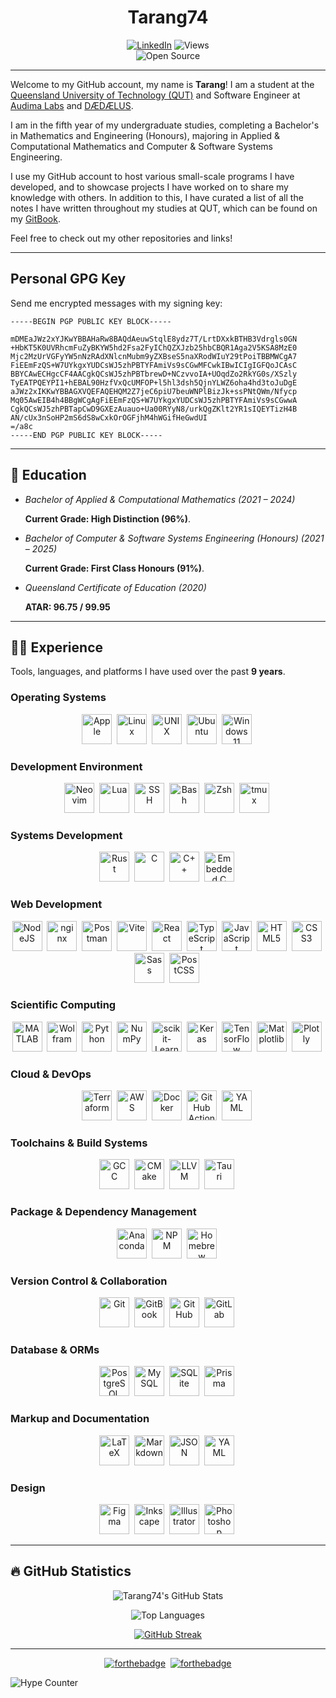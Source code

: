 <h1 align="center">Tarang74</h1>
<div align="center">
    <a href="https://linkedin.com/in/tarang-janawalkar/"><img src="https://img.shields.io/badge/LinkedIn-blue.svg?style=for-the-badge&logo=linkedin&logoColor=white" alt="LinkedIn"/></a>
    <img src="https://komarev.com/ghpvc/?username=Tarang74&style=for-the-badge&color=red" alt="Views"/>
</div>
<div align="center">
    <img src="https://forthebadge.com/images/badges/open-source.svg" alt="Open Source"/>
</div>

---

Welcome to my GitHub account, my name is **Tarang**!
I am a student at the [Queensland University of Technology (QUT)](https://qut.edu.au/)
and Software Engineer at [Audima Labs](https://audima.com.au/) and [DÆDÆLUS](https://daedaelus.com).

I am in the fifth year of my undergraduate studies, completing a
Bachelor's in Mathematics and Engineering (Honours), majoring in
Applied & Computational Mathematics and Computer & Software Systems
Engineering.

I use my GitHub account to host various small-scale programs I have
developed, and to showcase projects I have worked on to share my
knowledge with others. In addition to this, I have curated a list of
all the notes I have written throughout my studies at QUT, which can be
found on my [GitBook](https://tarang74.gitbook.io/qut-notes?utm_source=github&utm_medium=social&utm_campaign=profile_link).

Feel free to check out my other repositories and links!

---

## Personal GPG Key

Send me encrypted messages with my signing key:

```
-----BEGIN PGP PUBLIC KEY BLOCK-----

mDMEaJWz2xYJKwYBBAHaRw8BAQdAeuwStqlE8ydz7T/LrtDXxkBTHB3Vdrgls0GN
+HbKT5K0UVRhcmFuZyBKYW5hd2Fsa2FyIChQZXJzb25hbCBQR1Aga2V5KSA8MzE0
Mjc2MzUrVGFyYW5nNzRAdXNlcnMubm9yZXBseS5naXRodWIuY29tPoiTBBMWCgA7
FiEEmFzQS+W7UYkgxYUDCsWJ5zhPBTYFAmiVs9sCGwMFCwkIBwICIgIGFQoJCAsC
BBYCAwECHgcCF4AACgkQCsWJ5zhPBTbrewD+NCzvvoIA+UOqdZo2RkYG0s/XSzly
TyEATPQEYPI1+hEBAL90HzfVxQcUMFOP+l5hl3dsh5QjnYLWZ6oha4hd3toJuDgE
aJWz2xIKKwYBBAGXVQEFAQEHQM2Z7jeC6piU7beuWNPlBizJk+ssPNtQWm/Nfycp
Mq05AwEIB4h4BBgWCgAgFiEEmFzQS+W7UYkgxYUDCsWJ5zhPBTYFAmiVs9sCGwwA
CgkQCsWJ5zhPBTapCwD9GXEzAuauo+Ua00RYyN8/urkQgZKlt2YR1sIQEYTizH4B
AN/cUx3nSoHP2mS6dS8wCxkOrOGFjhM4hWGifHeGwdUI
=/a8c
-----END PGP PUBLIC KEY BLOCK-----
```

---

## :book: Education

- _Bachelor of Applied & Computational Mathematics (2021 – 2024)_

  **Current Grade: High Distinction (96%)**.

- _Bachelor of Computer & Software Systems Engineering (Honours) (2021 – 2025)_

  **Current Grade: First Class Honours (91%)**.

- _Queensland Certificate of Education (2020)_

  **ATAR: 96.75 / 99.95**

---

## :man_technologist: Experience

Tools, languages, and platforms I have used over the past **9 years**.

### Operating Systems

<div align="center">
    <img src="https://cdn.jsdelivr.net/gh/devicons/devicon@latest/icons/apple/apple-original.svg" alt="Apple" height="48rem" />&nbsp;
    <img src="https://cdn.jsdelivr.net/gh/devicons/devicon@latest/icons/linux/linux-original.svg" alt="Linux" height="48rem" />&nbsp;
    <img src="https://cdn.jsdelivr.net/gh/devicons/devicon@latest/icons/unix/unix-original.svg" alt="UNIX" height="48rem" />&nbsp;
    <img src="https://cdn.jsdelivr.net/gh/devicons/devicon@latest/icons/ubuntu/ubuntu-original.svg" alt="Ubuntu" height="48rem" />&nbsp;
    <img src="https://cdn.jsdelivr.net/gh/devicons/devicon@latest/icons/windows11/windows11-original.svg" alt="Windows 11" height="48rem" />&nbsp;
</div>

### Development Environment

<div align="center">
    <img src="https://cdn.jsdelivr.net/gh/devicons/devicon@latest/icons/neovim/neovim-original.svg" alt="Neovim", height="48rem" />&nbsp;
    <img src="https://cdn.jsdelivr.net/gh/devicons/devicon@latest/icons/lua/lua-original.svg" alt="Lua" height="48rem" />&nbsp;
    <img src="https://cdn.jsdelivr.net/gh/devicons/devicon@latest/icons/ssh/ssh-original.svg" alt="SSH" height="48rem" />&nbsp;
    <img src="https://cdn.jsdelivr.net/gh/devicons/devicon@latest/icons/bash/bash-original.svg" alt="Bash", height="48rem" />&nbsp;
    <img src="https://cdn.jsdelivr.net/gh/devicons/devicon@latest/icons/zsh/zsh-original.svg" alt="Zsh" height="48rem" />&nbsp;
    <img src="https://cdn.jsdelivr.net/gh/devicons/devicon@latest/icons/tmux/tmux-original.svg" alt="tmux" height="48rem" />&nbsp;
</div>

### Systems Development

<div align="center">
    <img src="https://cdn.jsdelivr.net/gh/devicons/devicon@latest/icons/rust/rust-original.svg" alt="Rust" height="48rem" />&nbsp;
    <img src="https://cdn.jsdelivr.net/gh/devicons/devicon@latest/icons/c/c-original.svg" alt="C" height="48rem" />&nbsp;
    <img src="https://cdn.jsdelivr.net/gh/devicons/devicon@latest/icons/cplusplus/cplusplus-original.svg" alt="C++" height="48rem" />&nbsp;
    <img src="https://cdn.jsdelivr.net/gh/devicons/devicon@latest/icons/embeddedc/embeddedc-original.svg" alt="Embedded C" height="48rem" />&nbsp;
</div>

### Web Development

<div align="center">
    <img src="https://cdn.jsdelivr.net/gh/devicons/devicon@latest/icons/nodejs/nodejs-original.svg" alt="NodeJS" height="48rem" />&nbsp;
    <img src="https://cdn.jsdelivr.net/gh/devicons/devicon@latest/icons/nginx/nginx-original.svg" alt="nginx" height="48rem" />&nbsp;
    <img src="https://cdn.jsdelivr.net/gh/devicons/devicon@latest/icons/postman/postman-original.svg" alt="Postman" height="48rem" />&nbsp;
    <img src="https://cdn.jsdelivr.net/gh/devicons/devicon@latest/icons/vite/vite-original.svg" alt="Vite" height="48rem" />&nbsp;
    <img src="https://cdn.jsdelivr.net/gh/devicons/devicon@latest/icons/react/react-original.svg" alt="React" height="48rem" />&nbsp;
    <img src="https://cdn.jsdelivr.net/gh/devicons/devicon@latest/icons/typescript/typescript-original.svg" alt="TypeScript" height="48rem" />&nbsp;
    <img src="https://cdn.jsdelivr.net/gh/devicons/devicon@latest/icons/javascript/javascript-original.svg" alt="JavaScript" height="48rem" />&nbsp;
    <img src="https://cdn.jsdelivr.net/gh/devicons/devicon@latest/icons/html5/html5-original.svg" alt="HTML5" height="48rem" />&nbsp;
    <img src="https://cdn.jsdelivr.net/gh/devicons/devicon@latest/icons/css3/css3-original.svg" alt="CSS3" height="48rem" />&nbsp;
    <img src="https://cdn.jsdelivr.net/gh/devicons/devicon@latest/icons/sass/sass-original.svg" alt="Sass" height="48rem" />&nbsp;
    <img src="https://cdn.jsdelivr.net/gh/devicons/devicon@latest/icons/postcss/postcss-original.svg" alt="PostCSS" height="48rem" />&nbsp;
</div>

### Scientific Computing

<div align="center">
    <img src="https://cdn.jsdelivr.net/gh/devicons/devicon@latest/icons/matlab/matlab-original.svg" alt="MATLAB" height="48rem" />&nbsp;
    <img src="https://cdn.jsdelivr.net/gh/devicons/devicon@latest/icons/wolfram/wolfram-original.svg" alt="Wolfram" height="48rem" />&nbsp;
    <img src="https://cdn.jsdelivr.net/gh/devicons/devicon@latest/icons/python/python-original.svg" alt="Python" height="48rem" />&nbsp;
    <img src="https://cdn.jsdelivr.net/gh/devicons/devicon@latest/icons/numpy/numpy-original.svg" alt="NumPy" height="48rem" />&nbsp;
    <img src="https://cdn.jsdelivr.net/gh/devicons/devicon@latest/icons/scikitlearn/scikitlearn-original.svg" alt="scikit-Learn" height="48rem" />&nbsp;
    <img src="https://cdn.jsdelivr.net/gh/devicons/devicon@latest/icons/keras/keras-original.svg" alt="Keras" height="48rem" />&nbsp;
    <img src="https://cdn.jsdelivr.net/gh/devicons/devicon@latest/icons/tensorflow/tensorflow-original.svg" alt="TensorFlow" height="48rem" />&nbsp;
    <img src="https://cdn.jsdelivr.net/gh/devicons/devicon@latest/icons/matplotlib/matplotlib-original.svg" alt="Matplotlib" height="48rem" />&nbsp;
    <img src="https://cdn.jsdelivr.net/gh/devicons/devicon@latest/icons/plotly/plotly-original.svg" alt="Plotly" height="48rem" />&nbsp;
</div>

### Cloud & DevOps

<div align="center">
    <img src="https://cdn.jsdelivr.net/gh/devicons/devicon@latest/icons/terraform/terraform-original.svg" alt="Terraform" height="48rem" />&nbsp;
    <img src="https://cdn.jsdelivr.net/gh/devicons/devicon@latest/icons/amazonwebservices/amazonwebservices-original-wordmark.svg" alt="AWS", height="48rem" />&nbsp;
    <img src="https://cdn.jsdelivr.net/gh/devicons/devicon@latest/icons/docker/docker-original.svg" alt="Docker" height="48rem" />&nbsp;
    <img src="https://cdn.jsdelivr.net/gh/devicons/devicon@latest/icons/githubactions/githubactions-original.svg" alt="GitHub Actions" height="48rem" />&nbsp;
    <img src="https://cdn.jsdelivr.net/gh/devicons/devicon@latest/icons/yaml/yaml-original.svg" alt="YAML" height="48rem" />&nbsp;
</div>

### Toolchains & Build Systems

<div align="center">
    <img src="https://cdn.jsdelivr.net/gh/devicons/devicon@latest/icons/gcc/gcc-original.svg" alt="GCC" height="48rem" />&nbsp;
    <img src="https://cdn.jsdelivr.net/gh/devicons/devicon@latest/icons/cmake/cmake-original.svg" alt="CMake" height="48rem" />&nbsp;
    <img src="https://cdn.jsdelivr.net/gh/devicons/devicon@latest/icons/llvm/llvm-original.svg" alt="LLVM" height="48rem" />&nbsp;
    <img src="https://cdn.jsdelivr.net/gh/devicons/devicon@latest/icons/tauri/tauri-original.svg" alt="Tauri" height="48rem" />&nbsp;
</div>

### Package & Dependency Management

<div align="center">
    <img src="https://cdn.jsdelivr.net/gh/devicons/devicon@latest/icons/anaconda/anaconda-original.svg" alt="Anaconda", height="48rem" />&nbsp;
    <img src="https://cdn.jsdelivr.net/gh/devicons/devicon@latest/icons/npm/npm-original.svg" alt="NPM" height="48rem" />&nbsp;
    <img src="https://cdn.jsdelivr.net/gh/devicons/devicon@latest/icons/homebrew/homebrew-original.svg" alt="Homebrew" height="48rem" />&nbsp;
</div>

### Version Control & Collaboration

<div align="center">
    <img src="https://cdn.jsdelivr.net/gh/devicons/devicon@latest/icons/git/git-original.svg" alt="Git" height="48rem"/>&nbsp;
    <img src="https://cdn.jsdelivr.net/gh/devicons/devicon@latest/icons/gitbook/gitbook-original.svg" alt="GitBook" height="48rem"/>&nbsp;
    <img src="https://cdn.jsdelivr.net/gh/devicons/devicon@latest/icons/github/github-original.svg" alt="GitHub" height="48rem"/>&nbsp;
    <img src="https://cdn.jsdelivr.net/gh/devicons/devicon@latest/icons/gitlab/gitlab-original.svg" alt="GitLab" height="48rem"/>&nbsp;
</div>

### Database & ORMs

<div align="center">
    <img src="https://cdn.jsdelivr.net/gh/devicons/devicon@latest/icons/postgresql/postgresql-original.svg" alt="PostgreSQL" height="48rem" />&nbsp;
    <img src="https://cdn.jsdelivr.net/gh/devicons/devicon@latest/icons/mysql/mysql-original.svg" alt="MySQL" height="48rem" />&nbsp;
    <img src="https://cdn.jsdelivr.net/gh/devicons/devicon@latest/icons/sqlite/sqlite-original.svg" alt="SQLite" height="48rem" />&nbsp;
    <img src="https://cdn.jsdelivr.net/gh/devicons/devicon@latest/icons/prisma/prisma-original.svg" alt="Prisma" height="48rem" />&nbsp;
</div>

### Markup and Documentation

<div align="center">
    <img src="https://cdn.jsdelivr.net/gh/devicons/devicon@latest/icons/latex/latex-original.svg" alt="LaTeX" height="48rem" />&nbsp;
    <img src="https://cdn.jsdelivr.net/gh/devicons/devicon@latest/icons/markdown/markdown-original.svg" alt="Markdown" height="48rem" />&nbsp;
    <img src="https://cdn.jsdelivr.net/gh/devicons/devicon@latest/icons/json/json-original.svg" alt="JSON" height="48rem" />&nbsp;
    <img src="https://cdn.jsdelivr.net/gh/devicons/devicon@latest/icons/yaml/yaml-original.svg" alt="YAML" height="48rem" />&nbsp;
</div>

### Design

<div align="center">
    <img src="https://cdn.jsdelivr.net/gh/devicons/devicon@latest/icons/figma/figma-original.svg" alt="Figma" height="48rem" />&nbsp;
    <img src="https://cdn.jsdelivr.net/gh/devicons/devicon@latest/icons/inkscape/inkscape-original.svg" alt="Inkscape" height="48rem" />&nbsp;
    <img src="https://cdn.jsdelivr.net/gh/devicons/devicon@latest/icons/illustrator/illustrator-original.svg" alt="Illustrator" height="48rem" />&nbsp;
    <img src="https://cdn.jsdelivr.net/gh/devicons/devicon@latest/icons/photoshop/photoshop-original.svg" alt="Photoshop" height="48rem" />&nbsp;
</div>

---

## :fire: GitHub Statistics

<div align="center">

![Tarang74's GitHub Stats](https://github-readme-stats.vercel.app/api?username=Tarang74&show_icons=true&count_private=true&theme=tokyonight)

![Top Languages](https://github-readme-stats.vercel.app/api/top-langs/?username=Tarang74&hide=css,php&langs_count=6&layout=compact&theme=tokyonight)

[![GitHub Streak](https://streak-stats.demolab.com/?user=Tarang74&theme=tokyonight)](https://git.io/streak-stats)

</div>

---

<div align="center">

[![forthebadge](https://forthebadge.com/images/badges/made-with-markdown.svg)](https://forthebadge.com)&nbsp;
[![forthebadge](https://forthebadge.com/images/badges/powered-by-overtime.svg)](https://forthebadge.com)

</div>

![Hype Counter](https://hit.yhype.me/github/profile?account_id=31427635)
